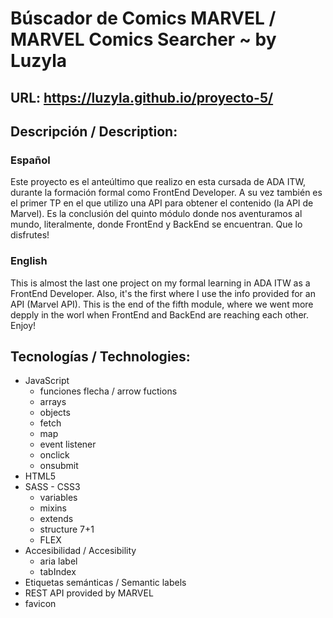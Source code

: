 # Búscador de Comics MARVEL / MARVEL Comics Searcher ~ by Luzyla

## URL: https://luzyla.github.io/proyecto-5/

## Descripción / Description:
### Español
Este proyecto es el anteúltimo que realizo en esta cursada de ADA ITW, durante la formación formal como FrontEnd Developer. A su vez también es el primer TP en el que utilizo una API para obtener el contenido (la API de Marvel). Es la conclusión del quinto módulo donde nos aventuramos al mundo, literalmente, donde FrontEnd y BackEnd se encuentran. 
Que lo disfrutes!

### English
This is almost the last one project on my formal learning in ADA ITW as a FrontEnd Developer. Also, it's the first where I use the info provided for an API (Marvel API). This is the end of the fifth module, where we went more depply in the worl when FrontEnd and BackEnd are reaching each other.
Enjoy!

## Tecnologías / Technologies:
- JavaScript
    - funciones flecha / arrow fuctions
    - arrays
    - objects
    - fetch
    - map
    - event listener
    - onclick
    - onsubmit
- HTML5
- SASS - CSS3
    - variables
    - mixins
    - extends
    - structure 7+1
    - FLEX
- Accesibilidad / Accesibility
    - aria label
    - tabIndex
- Etiquetas semánticas / Semantic labels
- REST API provided by MARVEL
- favicon